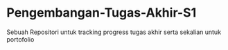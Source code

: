 # Pengembangan-Tugas-Akhir-S1
Sebuah Repositori untuk tracking progress tugas akhir serta sekalian untuk portofolio
